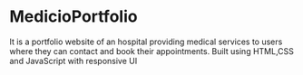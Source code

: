 # MedicioPortfolio
It is a portfolio website of an hospital providing medical services to users where they can contact and book their appointments. Built using HTML,CSS and JavaScript with responsive UI
